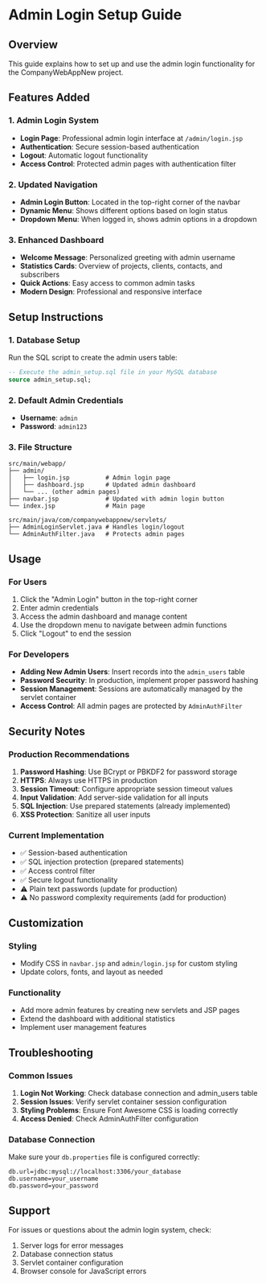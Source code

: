 # Admin Login Setup Guide

## Overview
This guide explains how to set up and use the admin login functionality for the CompanyWebAppNew project.

## Features Added

### 1. Admin Login System
- **Login Page**: Professional admin login interface at `/admin/login.jsp`
- **Authentication**: Secure session-based authentication
- **Logout**: Automatic logout functionality
- **Access Control**: Protected admin pages with authentication filter

### 2. Updated Navigation
- **Admin Login Button**: Located in the top-right corner of the navbar
- **Dynamic Menu**: Shows different options based on login status
- **Dropdown Menu**: When logged in, shows admin options in a dropdown

### 3. Enhanced Dashboard
- **Welcome Message**: Personalized greeting with admin username
- **Statistics Cards**: Overview of projects, clients, contacts, and subscribers
- **Quick Actions**: Easy access to common admin tasks
- **Modern Design**: Professional and responsive interface

## Setup Instructions

### 1. Database Setup
Run the SQL script to create the admin users table:

```sql
-- Execute the admin_setup.sql file in your MySQL database
source admin_setup.sql;
```

### 2. Default Admin Credentials
- **Username**: `admin`
- **Password**: `admin123`

### 3. File Structure
```
src/main/webapp/
├── admin/
│   ├── login.jsp          # Admin login page
│   ├── dashboard.jsp      # Updated admin dashboard
│   └── ... (other admin pages)
├── navbar.jsp             # Updated with admin login button
└── index.jsp              # Main page

src/main/java/com/companywebappnew/servlets/
├── AdminLoginServlet.java # Handles login/logout
└── AdminAuthFilter.java   # Protects admin pages
```

## Usage

### For Users
1. Click the "Admin Login" button in the top-right corner
2. Enter admin credentials
3. Access the admin dashboard and manage content
4. Use the dropdown menu to navigate between admin functions
5. Click "Logout" to end the session

### For Developers
- **Adding New Admin Users**: Insert records into the `admin_users` table
- **Password Security**: In production, implement proper password hashing
- **Session Management**: Sessions are automatically managed by the servlet container
- **Access Control**: All admin pages are protected by `AdminAuthFilter`

## Security Notes

### Production Recommendations
1. **Password Hashing**: Use BCrypt or PBKDF2 for password storage
2. **HTTPS**: Always use HTTPS in production
3. **Session Timeout**: Configure appropriate session timeout values
4. **Input Validation**: Add server-side validation for all inputs
5. **SQL Injection**: Use prepared statements (already implemented)
6. **XSS Protection**: Sanitize all user inputs

### Current Implementation
- ✅ Session-based authentication
- ✅ SQL injection protection (prepared statements)
- ✅ Access control filter
- ✅ Secure logout functionality
- ⚠️ Plain text passwords (update for production)
- ⚠️ No password complexity requirements (add for production)

## Customization

### Styling
- Modify CSS in `navbar.jsp` and `admin/login.jsp` for custom styling
- Update colors, fonts, and layout as needed

### Functionality
- Add more admin features by creating new servlets and JSP pages
- Extend the dashboard with additional statistics
- Implement user management features

## Troubleshooting

### Common Issues
1. **Login Not Working**: Check database connection and admin_users table
2. **Session Issues**: Verify servlet container session configuration
3. **Styling Problems**: Ensure Font Awesome CSS is loading correctly
4. **Access Denied**: Check AdminAuthFilter configuration

### Database Connection
Make sure your `db.properties` file is configured correctly:
```properties
db.url=jdbc:mysql://localhost:3306/your_database
db.username=your_username
db.password=your_password
```

## Support
For issues or questions about the admin login system, check:
1. Server logs for error messages
2. Database connection status
3. Servlet container configuration
4. Browser console for JavaScript errors 